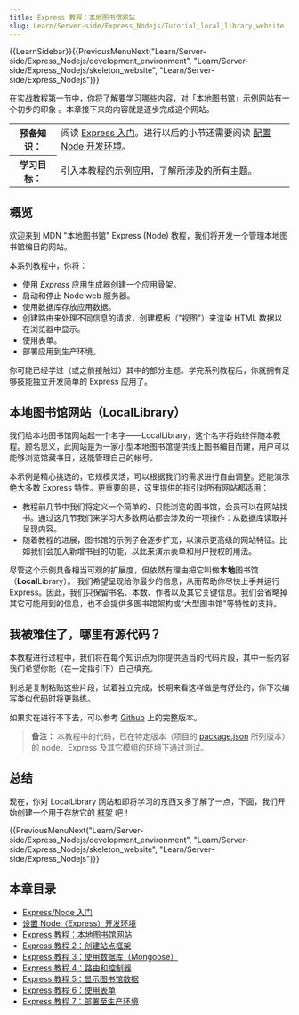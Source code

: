 ```yaml
---
title: Express 教程：本地图书馆网站
slug: Learn/Server-side/Express_Nodejs/Tutorial_local_library_website
---
```

{{LearnSidebar}}{{PreviousMenuNext("Learn/Server-side/Express_Nodejs/development_environment", "Learn/Server-side/Express_Nodejs/skeleton_website", "Learn/Server-side/Express_Nodejs")}}

在实战教程第一节中，你将了解要学习哪些内容，对「本地图书馆」示例网站有一个初步的印象 。本章接下来的内容就是逐步完成这个网站。

<table class="learn-box standard-table">
  <tbody>
    <tr>
      <th scope="row">预备知识：</th>
      <td>
        阅读
        <a href="/zh-CN/docs/Learn/Server-side/Express_Nodejs/Introduction"
          >Express 入门</a
        >。进行以后的小节还需要阅读
        <a
          href="/zh-CN/docs/Learn/Server-side/Express_Nodejs/development_environment"
          >配置 Node 开发环境</a
        >。
      </td>
    </tr>
    <tr>
      <th scope="row">学习目标：</th>
      <td>引入本教程的示例应用，了解所涉及的所有主题。</td>
    </tr>
  </tbody>
</table>

## 概览

欢迎来到 MDN "本地图书馆" Express (Node) 教程，我们将开发一个管理本地图书馆编目的网站。

本系列教程中，你将：

- 使用 _Express_ 应用生成器创建一个应用骨架。
- 启动和停止 Node web 服务器。
- 使用数据库存放应用数据。
- 创建路由来处理不同信息的请求，创建模板（"视图"）来渲染 HTML 数据以在浏览器中显示。
- 使用表单。
- 部署应用到生产环境。

你可能已经学过（或之前接触过）其中的部分主题。学完系列教程后，你就拥有足够技能独立开发简单的 Express 应用了。

## 本地图书馆网站（LocalLibrary）

我们给本地图书馆网站起一个名字——LocalLibrary，这个名字将始终伴随本教程。顾名思义，此网站是为一家小型本地图书馆提供线上图书编目而建，用户可以能够浏览馆藏书目，还能管理自己的帐号。

本示例是精心挑选的，它规模灵活，可以根据我们的需求进行自由调整。还能演示绝大多数 Express 特性。更重要的是，这里提供的指引对所有网站都适用：

- 教程前几节中我们将定义一个简单的、只能浏览的图书馆，会员可以在网站找书。通过这几节我们来学习大多数网站都会涉及的一项操作：从数据库读取并呈现内容。
- 随着教程的进展，图书馆的示例子会逐步扩充，以演示更高级的网站特征。比如我们会加入新增书目的功能，以此来演示表单和用户授权的用法。

尽管这个示例具备相当可观的扩展度，但依然有理由把它叫做**本地**图书馆（**Local**Library）。 我们希望呈现给你最少的信息，从而帮助你尽快上手并运行 Express。因此，我们只保留书名、本数、作者以及其它关键信息。我们会省略掉其它可能用到的信息，也不会提供多图书馆架构或“大型图书馆"等特性的支持。

## 我被难住了，哪里有源代码？

本教程进行过程中，我们将在每个知识点为你提供适当的代码片段，其中一些内容我们希望你能（在一定指引下）自己填充。

别总是复制粘贴这些片段，试着独立完成，长期来看这样做是有好处的，你下次编写类似代码时将更熟练。

如果实在进行不下去，可以参考 [Github](https://github.com/mdn/express-locallibrary-tutorial) 上的完整版本。

> **备注：** 本教程中的代码，已在特定版本（项目的 [package.json](https://github.com/mdn/express-locallibrary-tutorial/blob/master/package.json) 所列版本）的 node、Express 及其它模组的环境下通过测试。

## 总结

现在，你对 LocalLibrary 网站和即将学习的东西又多了解了一点，下面，我们开始创建一个用于存放它的 [框架](/zh-CN/docs/Learn/Server-side/Express_Nodejs/skeleton_website) 吧！

{{PreviousMenuNext("Learn/Server-side/Express_Nodejs/development_environment", "Learn/Server-side/Express_Nodejs/skeleton_website", "Learn/Server-side/Express_Nodejs")}}

## 本章目录

- [Express/Node 入门](/zh-CN/docs/Learn/Server-side/Express_Nodejs/Introduction)
- [设置 Node（Express）开发环境](/zh-CN/docs/Learn/Server-side/Express_Nodejs/development_environment)
- [Express 教程：本地图书馆网站](/zh-CN/docs/Learn/Server-side/Express_Nodejs/Tutorial_local_library_website)
- [Express 教程 2：创建站点框架](/zh-CN/docs/Learn/Server-side/Express_Nodejs/skeleton_website)
- [Express 教程 3：使用数据库（Mongoose）](/zh-CN/docs/Learn/Server-side/Express_Nodejs/mongoose)
- [Express 教程 4：路由和控制器](/zh-CN/docs/Learn/Server-side/Express_Nodejs/routes)
- [Express 教程 5：显示图书馆数据](/zh-CN/docs/Learn/Server-side/Express_Nodejs/Displaying_data)
- [Express 教程 6：使用表单](/zh-CN/docs/Learn/Server-side/Express_Nodejs/forms)
- [Express 教程 7：部署至生产环境](/zh-CN/docs/Learn/Server-side/Express_Nodejs/deployment)
